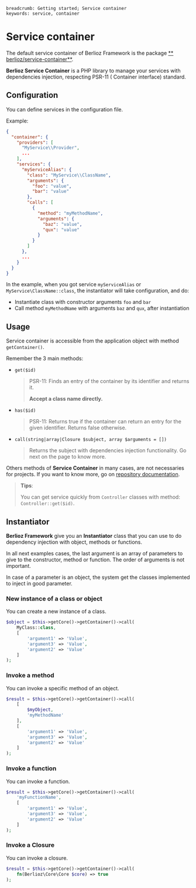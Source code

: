```index
breadcrumb: Getting started; Service container
keywords: service, container
```

# Service container

The default service container of Berlioz Framework is the package [**
berlioz/service-container**](https://github.com/BerliozFramework/ServiceContainer).

**Berlioz Service Container** is a PHP library to manage your services with dependencies injection, respecting PSR-11 (
Container interface) standard.

## Configuration

You can define services in the configuration file.

Example:

```json
{
  "container": {
    "providers": [
      "MyService\\Provider",
      ...
    ],
    "services": {
      "myServiceAlias": {
        "class": "MyService\\ClassName",
        "arguments": {
          "foo": "value",
          "bar": "value"
        },
        "calls": [
          {
            "method": "myMethodName",
            "arguments": {
              "baz": "value",
              "qux": "value"
            }
          }
        ]
      },
      ...
    }
  }
}
```

In the example, when you got service `myServiceAlias` or `MyService\ClassName::class`, the instantiator will take
configuration, and do:

- Instantiate class with constructor arguments `foo` and `bar`
- Call method `myMethodName` with arguments `baz` and `qux`, after instantiation

## Usage

Service container is accessible from the application object with method `getContainer()`.

Remember the 3 main methods:

- `get($id)`

  > PSR-11: Finds an entry of the container by its identifier and returns it.
  >
  > **Accept a class name directly.**

- `has($id)`

  > PSR-11: Returns true if the container can return an entry for the given identifier.
  > Returns false otherwise.

- `call(string|array|Closure $subject, array $arguments = [])`

  > Returns the subject with dependencies injection functionality.
  > Go next on the page to know more.

Others methods of **Service Container** in many cases, are not necessaries for projects. If you want to know more, go
on [repository documentation](https://github.com/BerliozFramework/ServiceContainer).

> **Tips**:
>
> You can get service quickly from `Controller` classes with method: `Controller::get($id)`.

## Instantiator

**Berlioz Framework** give you an **Instantiator** class that you can use to do dependency injection with object,
methods or functions.

In all next examples cases, the last argument is an array of parameters to give to the constructor, method or function.
The order of arguments is not important.

In case of a parameter is an object, the system get the classes implemented to inject in good parameter.

### New instance of a class or object

You can create a new instance of a class.

```php
$object = $this->getCore()->getContainer()->call(
    MyClass::class,
    [
        'argument1' => 'Value',
        'argument3' => 'Value',
        'argument2' => 'Value'
    ]
);
```

### Invoke a method

You can invoke a specific method of an object.

```php
$result = $this->getCore()->getContainer()->call(
    [
        $myObject,
        'myMethodName'
    ],
    [
        'argument1' => 'Value',
        'argument3' => 'Value',
        'argument2' => 'Value'
    ]
);
```

### Invoke a function

You can invoke a function.

```php
$result = $this->getCore()->getContainer()->call(
    'myFunctionName',
    [
        'argument1' => 'Value',
        'argument3' => 'Value',
        'argument2' => 'Value'
    ]
);
```

### Invoke a Closure

You can invoke a closure.

```php
$result = $this->getCore()->getContainer()->call(
    fn(Berlioz\Core\Core $core) => true
);
```